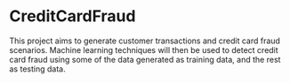 # CreditCardFraud
This project aims to generate customer transactions and credit card fraud scenarios. Machine learning techniques will then be used to detect credit card fraud using some of the data generated as training data, and the rest as testing data. 

